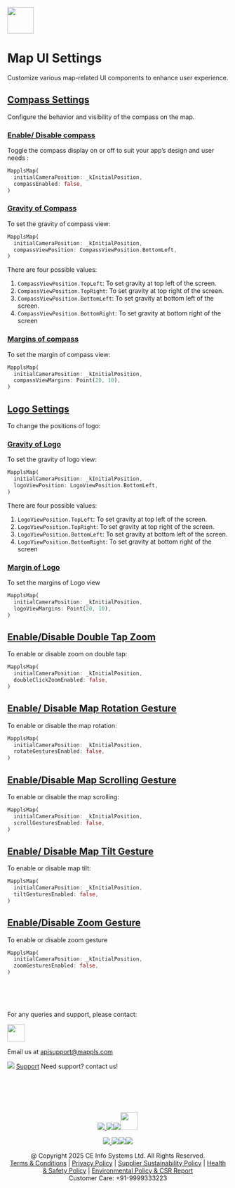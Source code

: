 [<img src="https://about.mappls.com/images/mappls-b-logo.svg" height="60"/> </p>](https://www.mapmyindia.com/api)
# Map UI Settings
Customize various map-related UI components to enhance user experience.

## [Compass Settings]()
Configure the behavior and visibility of the compass on the map.

### [Enable/ Disable compass]()
Toggle the compass display on or off to suit your app’s design and user needs : 
```dart
MapplsMap(  
  initialCameraPosition: _kInitialPosition,  
  compassEnabled: false,  
)
```

### [Gravity of Compass]()
To set the gravity of compass view:
```dart
MapplsMap(  
  initialCameraPosition: _kInitialPosition,  
  compassViewPosition: CompassViewPosition.BottomLeft,  
)
```
There are four possible values:
1. `CompassViewPosition.TopLeft`: To set gravity at top left of the screen.
2. `CompassViewPosition.TopRight`: To set gravity at top right of the screen.
3. `CompassViewPosition.BottomLeft`: To set gravity at bottom left of the screen.
4. `CompassViewPosition.BottomRight`: To set gravity at bottom right of the screen

### [Margins of compass]()
To set the margin of compass view:
```dart
MapplsMap(  
  initialCameraPosition: _kInitialPosition,  
  compassViewMargins: Point(20, 10),  
) 
```

## [Logo Settings]()
To change the positions of logo:

### [Gravity of Logo]()
To set the gravity of logo view:
```dart
MapplsMap(  
  initialCameraPosition: _kInitialPosition,  
  logoViewPosition: LogoViewPosition.BottomLeft,  
)
```
There are four possible values:
1. `LogoViewPosition.TopLeft`: To set gravity at top left of the screen.
2. `LogoViewPosition.TopRight`: To set gravity at top right of the screen.
3. `LogoViewPosition.BottomLeft`: To set gravity at bottom left of the screen.
4. `LogoViewPosition.BottomRight`: To set gravity at bottom right of the screen

### [Margin of Logo]()
To set the margins of Logo view
```dart
MapplsMap(  
  initialCameraPosition: _kInitialPosition,  
  logoViewMargins: Point(20, 10),  
)  
```

## [Enable/Disable Double Tap Zoom]()
To enable or disable zoom on double tap:
```dart
MapplsMap(  
  initialCameraPosition: _kInitialPosition,  
  doubleClickZoomEnabled: false,  
)
```

## [Enable/ Disable Map Rotation Gesture]()
To enable or disable the map rotation:
```dart
MapplsMap(  
  initialCameraPosition: _kInitialPosition,  
  rotateGesturesEnabled: false,  
)
```
  
## [Enable/Disable Map Scrolling Gesture]()
To enable or disable the map scrolling:
```dart
MapplsMap(  
  initialCameraPosition: _kInitialPosition,  
  scrollGesturesEnabled: false,  
)
```
 
## [Enable/ Disable Map Tilt Gesture]()
To enable or disable map tilt:
```dart
MapplsMap(  
  initialCameraPosition: _kInitialPosition,  
  tiltGesturesEnabled: false,  
)
```

## [Enable/Disable Zoom Gesture]()
To enable or disable zoom gesture 
```dart
MapplsMap(  
  initialCameraPosition: _kInitialPosition,  
  zoomGesturesEnabled: false,  
)
```

<br><br><br>

For any queries and support, please contact: 

[<img src="https://about.mappls.com/images/mappls-logo.svg" height="40"/> </p>](https://about.mappls.com/api/)
Email us at [apisupport@mappls.com](mailto:apisupport@mappls.com)


![](https://www.mapmyindia.com/api/img/icons/support.png)
[Support](https://about.mappls.com/contact/)
Need support? contact us!

<br></br>
<br></br>

[<p align="center"> <img src="https://www.mapmyindia.com/api/img/icons/stack-overflow.png"/> ](https://stackoverflow.com/questions/tagged/mappls-api)[![](https://www.mapmyindia.com/api/img/icons/blog.png)](https://about.mappls.com/blog/)[![](https://www.mapmyindia.com/api/img/icons/gethub.png)](https://github.com/Mappls-api)[<img src="https://mmi-api-team.s3.ap-south-1.amazonaws.com/API-Team/npm-logo.one-third%5B1%5D.png" height="40"/> </p>](https://www.npmjs.com/org/mapmyindia) 



[<p align="center"> <img src="https://www.mapmyindia.com/june-newsletter/icon4.png"/> ](https://www.facebook.com/Mapplsofficial)[![](https://www.mapmyindia.com/june-newsletter/icon2.png)](https://twitter.com/mappls)[![](https://www.mapmyindia.com/newsletter/2017/aug/llinkedin.png)](https://www.linkedin.com/company/mappls/)[![](https://www.mapmyindia.com/june-newsletter/icon3.png)](https://www.youtube.com/channel/UCAWvWsh-dZLLeUU7_J9HiOA)




<div align="center">@ Copyright 2025 CE Info Systems Ltd. All Rights Reserved.</div>

<div align="center"> <a href="https://about.mappls.com/api/terms-&-conditions">Terms & Conditions</a> | <a href="https://about.mappls.com/about/privacy-policy">Privacy Policy</a> | <a href="https://about.mappls.com/pdf/mapmyIndia-sustainability-policy-healt-labour-rules-supplir-sustainability.pdf">Supplier Sustainability Policy</a> | <a href="https://about.mappls.com/pdf/Health-Safety-Management.pdf">Health & Safety Policy</a> | <a href="https://about.mappls.com/pdf/Environment-Sustainability-Policy-CSR-Report.pdf">Environmental Policy & CSR Report</a>

<div align="center">Customer Care: +91-9999333223</div>
